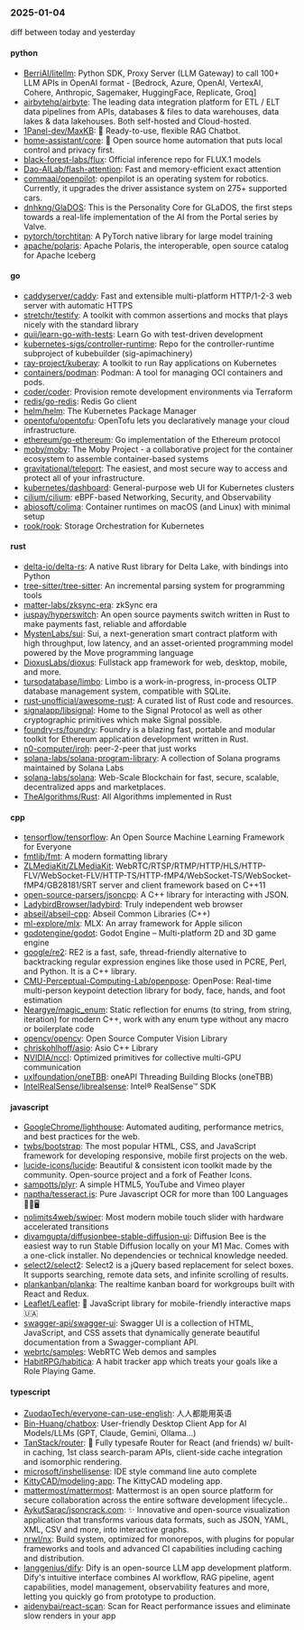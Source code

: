 ### 2025-01-04
diff between today and yesterday

#### python
* [BerriAI/litellm](https://github.com/BerriAI/litellm): Python SDK, Proxy Server (LLM Gateway) to call 100+ LLM APIs in OpenAI format - [Bedrock, Azure, OpenAI, VertexAI, Cohere, Anthropic, Sagemaker, HuggingFace, Replicate, Groq]
* [airbytehq/airbyte](https://github.com/airbytehq/airbyte): The leading data integration platform for ETL / ELT data pipelines from APIs, databases & files to data warehouses, data lakes & data lakehouses. Both self-hosted and Cloud-hosted.
* [1Panel-dev/MaxKB](https://github.com/1Panel-dev/MaxKB): 💬 Ready-to-use, flexible RAG Chatbot.
* [home-assistant/core](https://github.com/home-assistant/core): 🏡 Open source home automation that puts local control and privacy first.
* [black-forest-labs/flux](https://github.com/black-forest-labs/flux): Official inference repo for FLUX.1 models
* [Dao-AILab/flash-attention](https://github.com/Dao-AILab/flash-attention): Fast and memory-efficient exact attention
* [commaai/openpilot](https://github.com/commaai/openpilot): openpilot is an operating system for robotics. Currently, it upgrades the driver assistance system on 275+ supported cars.
* [dnhkng/GlaDOS](https://github.com/dnhkng/GlaDOS): This is the Personality Core for GLaDOS, the first steps towards a real-life implementation of the AI from the Portal series by Valve.
* [pytorch/torchtitan](https://github.com/pytorch/torchtitan): A PyTorch native library for large model training
* [apache/polaris](https://github.com/apache/polaris): Apache Polaris, the interoperable, open source catalog for Apache Iceberg

#### go
* [caddyserver/caddy](https://github.com/caddyserver/caddy): Fast and extensible multi-platform HTTP/1-2-3 web server with automatic HTTPS
* [stretchr/testify](https://github.com/stretchr/testify): A toolkit with common assertions and mocks that plays nicely with the standard library
* [quii/learn-go-with-tests](https://github.com/quii/learn-go-with-tests): Learn Go with test-driven development
* [kubernetes-sigs/controller-runtime](https://github.com/kubernetes-sigs/controller-runtime): Repo for the controller-runtime subproject of kubebuilder (sig-apimachinery)
* [ray-project/kuberay](https://github.com/ray-project/kuberay): A toolkit to run Ray applications on Kubernetes
* [containers/podman](https://github.com/containers/podman): Podman: A tool for managing OCI containers and pods.
* [coder/coder](https://github.com/coder/coder): Provision remote development environments via Terraform
* [redis/go-redis](https://github.com/redis/go-redis): Redis Go client
* [helm/helm](https://github.com/helm/helm): The Kubernetes Package Manager
* [opentofu/opentofu](https://github.com/opentofu/opentofu): OpenTofu lets you declaratively manage your cloud infrastructure.
* [ethereum/go-ethereum](https://github.com/ethereum/go-ethereum): Go implementation of the Ethereum protocol
* [moby/moby](https://github.com/moby/moby): The Moby Project - a collaborative project for the container ecosystem to assemble container-based systems
* [gravitational/teleport](https://github.com/gravitational/teleport): The easiest, and most secure way to access and protect all of your infrastructure.
* [kubernetes/dashboard](https://github.com/kubernetes/dashboard): General-purpose web UI for Kubernetes clusters
* [cilium/cilium](https://github.com/cilium/cilium): eBPF-based Networking, Security, and Observability
* [abiosoft/colima](https://github.com/abiosoft/colima): Container runtimes on macOS (and Linux) with minimal setup
* [rook/rook](https://github.com/rook/rook): Storage Orchestration for Kubernetes

#### rust
* [delta-io/delta-rs](https://github.com/delta-io/delta-rs): A native Rust library for Delta Lake, with bindings into Python
* [tree-sitter/tree-sitter](https://github.com/tree-sitter/tree-sitter): An incremental parsing system for programming tools
* [matter-labs/zksync-era](https://github.com/matter-labs/zksync-era): zkSync era
* [juspay/hyperswitch](https://github.com/juspay/hyperswitch): An open source payments switch written in Rust to make payments fast, reliable and affordable
* [MystenLabs/sui](https://github.com/MystenLabs/sui): Sui, a next-generation smart contract platform with high throughput, low latency, and an asset-oriented programming model powered by the Move programming language
* [DioxusLabs/dioxus](https://github.com/DioxusLabs/dioxus): Fullstack app framework for web, desktop, mobile, and more.
* [tursodatabase/limbo](https://github.com/tursodatabase/limbo): Limbo is a work-in-progress, in-process OLTP database management system, compatible with SQLite.
* [rust-unofficial/awesome-rust](https://github.com/rust-unofficial/awesome-rust): A curated list of Rust code and resources.
* [signalapp/libsignal](https://github.com/signalapp/libsignal): Home to the Signal Protocol as well as other cryptographic primitives which make Signal possible.
* [foundry-rs/foundry](https://github.com/foundry-rs/foundry): Foundry is a blazing fast, portable and modular toolkit for Ethereum application development written in Rust.
* [n0-computer/iroh](https://github.com/n0-computer/iroh): peer-2-peer that just works
* [solana-labs/solana-program-library](https://github.com/solana-labs/solana-program-library): A collection of Solana programs maintained by Solana Labs
* [solana-labs/solana](https://github.com/solana-labs/solana): Web-Scale Blockchain for fast, secure, scalable, decentralized apps and marketplaces.
* [TheAlgorithms/Rust](https://github.com/TheAlgorithms/Rust): All Algorithms implemented in Rust

#### cpp
* [tensorflow/tensorflow](https://github.com/tensorflow/tensorflow): An Open Source Machine Learning Framework for Everyone
* [fmtlib/fmt](https://github.com/fmtlib/fmt): A modern formatting library
* [ZLMediaKit/ZLMediaKit](https://github.com/ZLMediaKit/ZLMediaKit): WebRTC/RTSP/RTMP/HTTP/HLS/HTTP-FLV/WebSocket-FLV/HTTP-TS/HTTP-fMP4/WebSocket-TS/WebSocket-fMP4/GB28181/SRT server and client framework based on C++11
* [open-source-parsers/jsoncpp](https://github.com/open-source-parsers/jsoncpp): A C++ library for interacting with JSON.
* [LadybirdBrowser/ladybird](https://github.com/LadybirdBrowser/ladybird): Truly independent web browser
* [abseil/abseil-cpp](https://github.com/abseil/abseil-cpp): Abseil Common Libraries (C++)
* [ml-explore/mlx](https://github.com/ml-explore/mlx): MLX: An array framework for Apple silicon
* [godotengine/godot](https://github.com/godotengine/godot): Godot Engine – Multi-platform 2D and 3D game engine
* [google/re2](https://github.com/google/re2): RE2 is a fast, safe, thread-friendly alternative to backtracking regular expression engines like those used in PCRE, Perl, and Python. It is a C++ library.
* [CMU-Perceptual-Computing-Lab/openpose](https://github.com/CMU-Perceptual-Computing-Lab/openpose): OpenPose: Real-time multi-person keypoint detection library for body, face, hands, and foot estimation
* [Neargye/magic_enum](https://github.com/Neargye/magic_enum): Static reflection for enums (to string, from string, iteration) for modern C++, work with any enum type without any macro or boilerplate code
* [opencv/opencv](https://github.com/opencv/opencv): Open Source Computer Vision Library
* [chriskohlhoff/asio](https://github.com/chriskohlhoff/asio): Asio C++ Library
* [NVIDIA/nccl](https://github.com/NVIDIA/nccl): Optimized primitives for collective multi-GPU communication
* [uxlfoundation/oneTBB](https://github.com/uxlfoundation/oneTBB): oneAPI Threading Building Blocks (oneTBB)
* [IntelRealSense/librealsense](https://github.com/IntelRealSense/librealsense): Intel® RealSense™ SDK

#### javascript
* [GoogleChrome/lighthouse](https://github.com/GoogleChrome/lighthouse): Automated auditing, performance metrics, and best practices for the web.
* [twbs/bootstrap](https://github.com/twbs/bootstrap): The most popular HTML, CSS, and JavaScript framework for developing responsive, mobile first projects on the web.
* [lucide-icons/lucide](https://github.com/lucide-icons/lucide): Beautiful & consistent icon toolkit made by the community. Open-source project and a fork of Feather Icons.
* [sampotts/plyr](https://github.com/sampotts/plyr): A simple HTML5, YouTube and Vimeo player
* [naptha/tesseract.js](https://github.com/naptha/tesseract.js): Pure Javascript OCR for more than 100 Languages 📖🎉🖥
* [nolimits4web/swiper](https://github.com/nolimits4web/swiper): Most modern mobile touch slider with hardware accelerated transitions
* [divamgupta/diffusionbee-stable-diffusion-ui](https://github.com/divamgupta/diffusionbee-stable-diffusion-ui): Diffusion Bee is the easiest way to run Stable Diffusion locally on your M1 Mac. Comes with a one-click installer. No dependencies or technical knowledge needed.
* [select2/select2](https://github.com/select2/select2): Select2 is a jQuery based replacement for select boxes. It supports searching, remote data sets, and infinite scrolling of results.
* [plankanban/planka](https://github.com/plankanban/planka): The realtime kanban board for workgroups built with React and Redux.
* [Leaflet/Leaflet](https://github.com/Leaflet/Leaflet): 🍃 JavaScript library for mobile-friendly interactive maps 🇺🇦
* [swagger-api/swagger-ui](https://github.com/swagger-api/swagger-ui): Swagger UI is a collection of HTML, JavaScript, and CSS assets that dynamically generate beautiful documentation from a Swagger-compliant API.
* [webrtc/samples](https://github.com/webrtc/samples): WebRTC Web demos and samples
* [HabitRPG/habitica](https://github.com/HabitRPG/habitica): A habit tracker app which treats your goals like a Role Playing Game.

#### typescript
* [ZuodaoTech/everyone-can-use-english](https://github.com/ZuodaoTech/everyone-can-use-english): 人人都能用英语
* [Bin-Huang/chatbox](https://github.com/Bin-Huang/chatbox): User-friendly Desktop Client App for AI Models/LLMs (GPT, Claude, Gemini, Ollama...)
* [TanStack/router](https://github.com/TanStack/router): 🤖 Fully typesafe Router for React (and friends) w/ built-in caching, 1st class search-param APIs, client-side cache integration and isomorphic rendering.
* [microsoft/inshellisense](https://github.com/microsoft/inshellisense): IDE style command line auto complete
* [KittyCAD/modeling-app](https://github.com/KittyCAD/modeling-app): The KittyCAD modeling app.
* [mattermost/mattermost](https://github.com/mattermost/mattermost): Mattermost is an open source platform for secure collaboration across the entire software development lifecycle..
* [AykutSarac/jsoncrack.com](https://github.com/AykutSarac/jsoncrack.com): ✨ Innovative and open-source visualization application that transforms various data formats, such as JSON, YAML, XML, CSV and more, into interactive graphs.
* [nrwl/nx](https://github.com/nrwl/nx): Build system, optimized for monorepos, with plugins for popular frameworks and tools and advanced CI capabilities including caching and distribution.
* [langgenius/dify](https://github.com/langgenius/dify): Dify is an open-source LLM app development platform. Dify's intuitive interface combines AI workflow, RAG pipeline, agent capabilities, model management, observability features and more, letting you quickly go from prototype to production.
* [aidenybai/react-scan](https://github.com/aidenybai/react-scan): Scan for React performance issues and eliminate slow renders in your app
